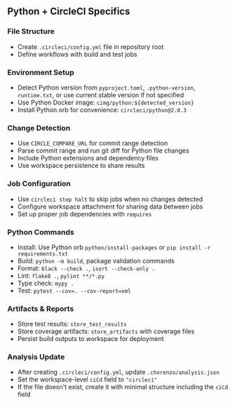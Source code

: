 ## Python + CircleCI Specifics

### File Structure
- Create `.circleci/config.yml` file in repository root
- Define workflows with build and test jobs

### Environment Setup
- Detect Python version from `pyproject.toml`, `.python-version`, `runtime.txt`, or use current stable version if not specified
- Use Python Docker image: `cimg/python:${detected_version}`
- Install Python orb for convenience: `circleci/python@2.0.3`

### Change Detection
- Use `CIRCLE_COMPARE_URL` for commit range detection
- Parse commit range and run git diff for Python file changes
- Include Python extensions and dependency files
- Use workspace persistence to share results

### Job Configuration
- Use `circleci step halt` to skip jobs when no changes detected
- Configure workspace attachment for sharing data between jobs
- Set up proper job dependencies with `requires`

### Python Commands
- Install: Use Python orb `python/install-packages` or `pip install -r requirements.txt`
- Build: `python -m build`, package validation commands
- Format: `black --check .`, `isort --check-only .`
- Lint: `flake8 .`, `pylint **/*.py`
- Type check: `mypy .`
- Test: `pytest --cov=. --cov-report=xml`

### Artifacts & Reports
- Store test results: `store_test_results` 
- Store coverage artifacts: `store_artifacts` with coverage files
- Persist build outputs to workspace for deployment

### Analysis Update
- After creating `.circleci/config.yml`, update `.chorenzo/analysis.json`
- Set the workspace-level `ciCd` field to `"circleci"`
- If the file doesn't exist, create it with minimal structure including the `ciCd` field
